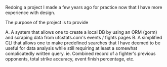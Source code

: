 Redoing a project I made a few years ago for practice now that I have more experience with design. 

The purpose of the project is to provide 

A. A system that allows one to create a local DB by using an ORM (gorm) and scraping data from ufcstats.com's events / fights pages 
B. A simplified CLI that allows one to make predefined searches that I have deemed to be useful for data analysis while still requiring at least a somewhat complicatedly written query. ie. Combined record of a fighter's previous opponents, total strike accuracy, event finish percentage, etc.